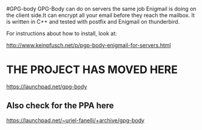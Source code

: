 #GPG-body
GPG-Body can do on servers the same job Enigmail is doing on the client side.It can encrypt all your email before they reach the mailbox. It is written in C++ and tested with postfix and Enigmail on thunderbird.

For instructions about how to install, look at:

http://www.keinpfusch.net/p/pgp-body-enigmail-for-servers.html


# THE PROJECT HAS MOVED HERE #

https://launchpad.net/gpg-body

## Also check for the PPA here ##

https://launchpad.net/~uriel-fanelli/+archive/gpg-body
